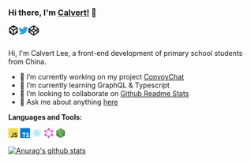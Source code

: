### Hi there, I'm [Calvert!](https://Calvert97.github.io) 👋

<a href="https://codesandbox.io/u/Calvert97">
  <img align="left" alt="Calvert Lee | CodeSandbox" width="20px" src="https://raw.githubusercontent.com/Calvert97/Calvert97/master/assets/codesandbox.svg" />
</a>
<a href="https://twitter.com/Calvert_Zzz">
  <img align="left" alt="Calvert Lee | Twitter" width="21px" src="https://raw.githubusercontent.com/Calvert97/Calvert97/master/assets/twitter.svg" />
</a>
<a href="https://codepen.io/Calvert97">
  <img align="left" alt="Calvert Lee | Codepen" width="21px" src="https://raw.githubusercontent.com/Calvert97/Calvert97/master/assets/codepen.svg" />
</a>

<br />
<br />

Hi, I'm Calvert Lee, a front-end development of primary school students from China.

- 🔭 I’m currently working on my project [ConvoyChat](https://github.com/anuraghazra/convoychat)
- 🌱 I’m currently learning GraphQL & Typescript
- 👯 I’m looking to collaborate on [Github Readme Stats](https://github.com/Calvert97/github-readme-stats)
- 💬 Ask me about anything [here](https://github.com/Calvert97/Calvert97/issues)

**Languages and Tools:**  

<a href="https://codesandbox.io/u/Calvert97">
<code><img height="20" src="https://raw.githubusercontent.com/github/explore/80688e429a7d4ef2fca1e82350fe8e3517d3494d/topics/javascript/javascript.png"></code></a>
<code><img height="20" src="https://raw.githubusercontent.com/github/explore/80688e429a7d4ef2fca1e82350fe8e3517d3494d/topics/typescript/typescript.png"></code>
<code><img height="20" src="https://raw.githubusercontent.com/github/explore/80688e429a7d4ef2fca1e82350fe8e3517d3494d/topics/react/react.png"></code>
<code><img height="20" src="https://raw.githubusercontent.com/github/explore/5c058a388828bb5fde0bcafd4bc867b5bb3f26f3/topics/graphql/graphql.png"></code>
<code><img height="20" src="https://raw.githubusercontent.com/github/explore/80688e429a7d4ef2fca1e82350fe8e3517d3494d/topics/nodejs/nodejs.png"></code>

<!--- 
  if you have forked this to use on your profile, 
  Change the `github-readme-stats.anuraghazra1.vercel.app` to `github-readme-stats.vercel.app` 
--->

[![Anurag's github stats](https://github-readme-stats.vercel.app/api?username=Calvert97&show_icons=true&title_color=fff&icon_color=79ff97&text_color=9f9f9f&bg_color=151515)](https://github.com/Calvert97/github-readme-stats)
